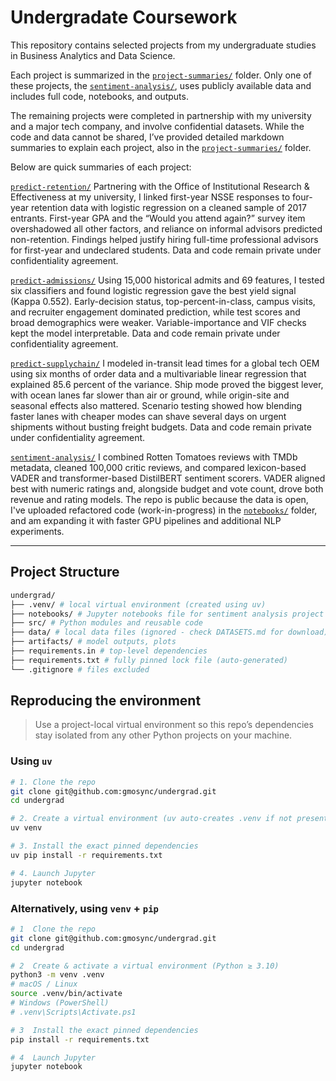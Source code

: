 # Undergradate Coursework

This repository contains selected projects from my undergraduate studies in Business Analytics and Data Science. 

Each project is summarized in the [`project-summaries/`](./project-summaries/) folder. Only one of these projects, the [`sentiment-analysis/`](./sentiment-analysis/), uses publicly available data and includes full code, notebooks, and outputs.

The remaining projects were completed in partnership with my university and a major tech company, and involve confidential datasets. While the code and data cannot be shared, I’ve provided detailed markdown summaries to explain each project, also in the [`project-summaries/`](./project-summaries/) folder.

Below are quick summaries of each project:

[`predict-retention/`](./predict-retention/)
Partnering with the Office of Institutional Research & Effectiveness at my university, I linked first-year NSSE responses to four-year retention data with logistic regression on a cleaned sample of 2017 entrants. First-year GPA and the “Would you attend again?” survey item overshadowed all other factors, and reliance on informal advisors predicted non-retention. Findings helped justify hiring full-time professional advisors for first-year and undeclared students. Data and code remain private under confidentiality agreement.

[`predict-admissions/`](./predict-admissions/)
Using 15,000 historical admits and 69 features, I tested six classifiers and found logistic regression gave the best yield signal (Kappa 0.552). Early-decision status, top-percent-in-class, campus visits, and recruiter engagement dominated prediction, while test scores and broad demographics were weaker. Variable-importance and VIF checks kept the model interpretable. Data and code remain private under confidentiality agreement.

[`predict-supplychain/`](./predict-supplychain/)
I modeled in-transit lead times for a global tech OEM using six months of order data and a multivariable linear regression that explained 85.6 percent of the variance. Ship mode proved the biggest lever, with ocean lanes far slower than air or ground, while origin-site and seasonal effects also mattered. Scenario testing showed how blending faster lanes with cheaper modes can shave several days on urgent shipments without busting freight budgets. Data and code remain private under confidentiality agreement.

[`sentiment-analysis/`](./sentiment-analysis/)
I combined Rotten Tomatoes reviews with TMDb metadata, cleaned 100,000 critic reviews, and compared lexicon-based VADER and transformer-based DistilBERT sentiment scorers. VADER aligned best with numeric ratings and, alongside budget and vote count, drove both revenue and rating models. The repo is public because the data is open, I've uploaded refactored code (work-in-progress) in the [`notebooks/`](./notebooks/) folder, and am expanding it with faster GPU pipelines and additional NLP experiments.

---

## Project Structure

```bash
undergrad/
├── .venv/ # local virtual environment (created using uv)
├── notebooks/ # Jupyter notebooks file for sentiment analysis project
├── src/ # Python modules and reusable code
├── data/ # local data files (ignored - check DATASETS.md for download)
├── artifacts/ # model outputs, plots
├── requirements.in # top-level dependencies
├── requirements.txt # fully pinned lock file (auto-generated)
└── .gitignore # files excluded
```

## Reproducing the environment

> Use a project-local virtual environment so this repo’s
> dependencies stay isolated from any other Python projects on your machine.

### Using `uv`

```bash
# 1. Clone the repo
git clone git@github.com:gmosync/undergrad.git
cd undergrad

# 2. Create a virtual environment (uv auto-creates .venv if not present)
uv venv

# 3. Install the exact pinned dependencies
uv pip install -r requirements.txt

# 4. Launch Jupyter
jupyter notebook
```
### Alternatively, using `venv` + `pip`

```bash
# 1  Clone the repo
git clone git@github.com:gmosync/undergrad.git
cd undergrad

# 2  Create & activate a virtual environment (Python ≥ 3.10)
python3 -m venv .venv
# macOS / Linux
source .venv/bin/activate
# Windows (PowerShell)
# .venv\Scripts\Activate.ps1

# 3  Install the exact pinned dependencies
pip install -r requirements.txt

# 4  Launch Jupyter
jupyter notebook
```